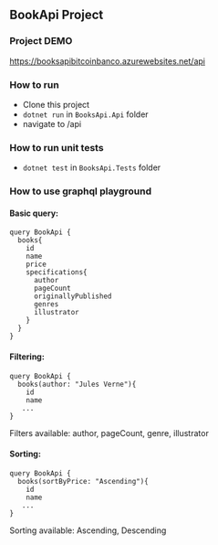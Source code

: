 ## BookApi Project

### Project DEMO
https://booksapibitcoinbanco.azurewebsites.net/api

### How to run

- Clone this project
- `dotnet run` in `BooksApi.Api` folder
- navigate to /api

### How to run unit tests
- `dotnet test` in `BooksApi.Tests` folder

### How to use graphql playground

#### Basic query:
``` 
query BookApi {
  books{
    id
    name
    price
    specifications{
      author
      pageCount
      originallyPublished
      genres
      illustrator
    }
  }
}
```

#### Filtering:
``` 
query BookApi {
  books(author: "Jules Verne"){
    id
    name
   ...
}
```
Filters available: author, pageCount, genre, illustrator

#### Sorting:
``` 
query BookApi {
  books(sortByPrice: "Ascending"){
    id
    name
   ...
}
```
Sorting available: Ascending, Descending
